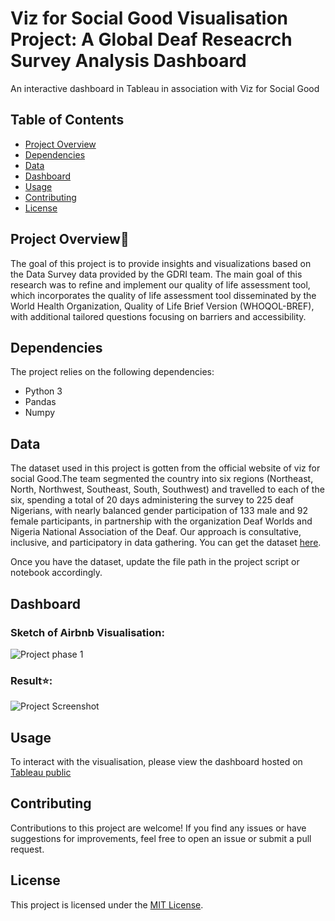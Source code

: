 # Viz for Social Good Visualisation Project: A Global Deaf Reseacrch Survey Analysis Dashboard
An interactive dashboard in Tableau in association with Viz for Social Good
## Table of Contents

- [Project Overview](#project-overview)
- [Dependencies](#dependencies)
- [Data](#data)
- [Dashboard](#dashboard)
- [Usage](#usage)
- [Contributing](#contributing)
- [License](#license)

## Project Overview📖

The goal of this project is to provide insights and visualizations based on the Data Survey data provided by the GDRI team.  The main goal of this research was to refine and implement our quality of life assessment tool, which incorporates the quality of life assessment tool disseminated by the World Health Organization, Quality of Life Brief Version (WHOQOL-BREF), with additional tailored questions focusing on barriers and accessibility.  

## Dependencies

The project relies on the following dependencies:

- Python 3
- Pandas
- Numpy

## Data

The dataset used in this project is gotten from the official website of viz for social Good.The team segmented the country into six regions (Northeast, North, Northwest, Southeast, South, Southwest) and travelled to each of the six, spending a total of 20 days administering the survey to 225 deaf Nigerians, with nearly balanced gender participation of 133 male and 92 female participants, in partnership with the organization Deaf Worlds and Nigeria National Association of the Deaf. Our approach is consultative, inclusive, and participatory in data gathering.  You can get the dataset [here](https://www.vizforsocialgood.com/join-a-project/2024/global-deaf-research-institute).

Once you have the dataset, update the file path in the project script or notebook accordingly.

## Dashboard
### Sketch of Airbnb Visualisation:
![Project phase 1](images/sketch_airbnb.png)

### Result⭐:
![Project Screenshot](images/airbnb_analysis.gif)


## Usage
To interact with the visualisation, please view the dashboard hosted on [Tableau public](https://public.tableau.com/app/profile/fortune.uwha/viz/GDRIDataSurveyfortheDeafCommunity/GDRIDataSurvey)

## Contributing

Contributions to this project are welcome! If you find any issues or have suggestions for improvements, feel free to open an issue or submit a pull request.

## License

This project is licensed under the [MIT License](LICENSE).



